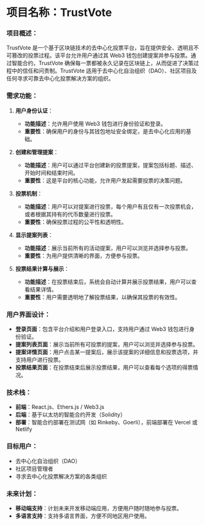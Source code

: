 # 项目名称：TrustVote

### 项目概述：
TrustVote 是一个基于区块链技术的去中心化投票平台，旨在提供安全、透明且不可篡改的投票过程。该平台允许用户通过其 Web3 钱包创建提案并参与投票。通过智能合约，TrustVote 确保每一票都被永久记录在区块链上，从而促进了决策过程中的信任和问责制。TrustVote 适用于去中心化自治组织（DAO）、社区项目及任何寻求可靠去中心化投票解决方案的组织。

### 需求功能：
1. **用户身份认证**：
   - **功能描述**：允许用户使用 Web3 钱包进行身份验证和登录。
   - **重要性**：确保用户的身份与其钱包地址安全绑定，是去中心化应用的基础。

2. **创建和管理提案**：
   - **功能描述**：用户可以通过平台创建新的投票提案，提案包括标题、描述、开始时间和结束时间。
   - **重要性**：这是平台的核心功能，允许用户发起需要投票的决策问题。

3. **投票机制**：
   - **功能描述**：用户可以对提案进行投票，每个用户有且仅有一次投票机会，或者根据其持有的代币数量进行投票。
   - **重要性**：确保投票过程的公平性和透明性。

4. **显示提案列表**：
   - **功能描述**：展示当前所有的活动提案，用户可以浏览并选择参与投票。
   - **重要性**：为用户提供清晰的界面，方便参与投票。

5. **投票结果计算与展示**：
   - **功能描述**：在投票结束后，系统会自动计算并展示投票结果，用户可以查看结果详情。
   - **重要性**：用户需要透明地了解投票结果，以确保其投票的有效性。

### 用户界面设计：
- **登录页面**：包含平台介绍和用户登录入口，支持用户通过 Web3 钱包进行身份验证。
- **提案列表页面**：展示当前所有可投票的提案，用户可以浏览并选择参与投票。
- **提案详情页面**：用户点击某一提案后，展示该提案的详细信息和投票选项，并支持用户进行投票。
- **投票结果页面**：在投票结束后展示投票结果，用户可以查看每个选项的得票情况。

### 技术栈：
- **前端**：React.js、Ethers.js / Web3.js
- **后端**：基于以太坊的智能合约开发（Solidity）
- **部署**：智能合约部署在测试网（如 Rinkeby、Goerli），前端部署在 Vercel 或 Netlify

### 目标用户：
- 去中心化自治组织（DAO）
- 社区项目管理者
- 寻求去中心化投票解决方案的各类组织

### 未来计划：
- **移动端支持**：计划未来开发移动端应用，方便用户随时随地参与投票。
- **多语言支持**：支持多语言界面，方便不同地区用户使用。